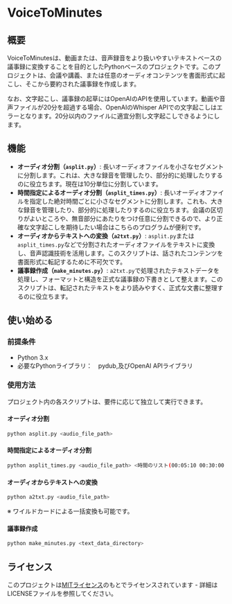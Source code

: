 # VoiceToMinutes

## 概要
VoiceToMinutesは、動画または、音声録音をより扱いやすいテキストベースの議事録に変換することを目的としたPythonベースのプロジェクトです。このプロジェクトは、会議や講義、または任意のオーディオコンテンツを書面形式に起こし、そこから要約された議事録を作成します。

なお、文字起こし、議事録の起草にはOpenAIのAPIを使用しています。動画や音声ファイルが20分を超過する場合、OpenAIのWhisper APIでの文字起こしはエラーとなります。20分以内のファイルに適宜分割し文字起こしできるようにします。

## 機能

- **オーディオ分割（`asplit.py`）**: 長いオーディオファイルを小さなセグメントに分割します。これは、大きな録音を管理したり、部分的に処理したりするのに役立ちます。現在は10分単位に分割しています。
- **時間指定によるオーディオ分割（`asplit_times.py`）**: 長いオーディオファイルを指定した絶対時間ごとに小さなセグメントに分割します。これも、大きな録音を管理したり、部分的に処理したりするのに役立ちます。会議の区切りがよいところや、無音部分にあたりをつけ任意に分割できるので、より正確な文字起こしを期待したい場合はこちらのプログラムが便利です。
- **オーディオからテキストへの変換（`a2txt.py`）**: `asplit.py`または`asplit_times.py`などで分割されたオーディオファイルをテキストに変換し、音声認識技術を活用します。このスクリプトは、話されたコンテンツを書面形式に転記するために不可欠です。
- **議事録作成（`make_minutes.py`）**: `a2txt.py`で処理されたテキストデータを処理し、フォーマットと構造を正式な議事録の下書きとして整えます。このスクリプトは、転記されたテキストをより読みやすく、正式な文書に整理するのに役立ちます。

## 使い始める

### 前提条件
- Python 3.x
- 必要なPythonライブラリ：　pydub,及びOpenAI APIライブラリ


### 使用方法
プロジェクト内の各スクリプトは、要件に応じて独立して実行できます。

#### オーディオ分割
```bash
python asplit.py <audio_file_path>
```
#### 時間指定によるオーディオ分割
```bash
python asplit_times.py <audio_file_path> <時間のリスト(00:05:10 00:30:00 .....)>
```
#### オーディオからテキストへの変換
```bash
python a2txt.py <audio_file_path>
```
※ ワイルドカードによる一括変換も可能です。
#### 議事録作成
```bash
python make_minutes.py <text_data_directory>
```

## ライセンス
このプロジェクトは[MITライセンス](LICENSE)のもとでライセンスされています - 詳細はLICENSEファイルを参照してください。

